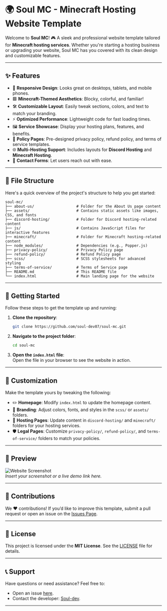 # 🌍 Soul MC - Minecraft Hosting Website Template

Welcome to **Soul MC**! 🎮 A sleek and professional website template tailored for **Minecraft hosting services**. Whether you're starting a hosting business or upgrading your website, Soul MC has you covered with its clean design and customizable features.

---

## ✨ Features

- 🌟 **Responsive Design**: Looks great on desktops, tablets, and mobile phones.  
- 🟩 **Minecraft-Themed Aesthetics**: Blocky, colorful, and familiar!  
- 🛠️ **Customizable Layout**: Easily tweak sections, colors, and text to match your branding.  
- ⚡ **Optimized Performance**: Lightweight code for fast loading times.  
- 🖼️ **Service Showcase**: Display your hosting plans, features, and benefits.  
- 📜 **Policy Pages**: Pre-designed privacy policy, refund policy, and terms of service templates.  
- 🌐 **Multi-Hosting Support**: Includes layouts for **Discord Hosting** and **Minecraft Hosting**.  
- 📩 **Contact Forms**: Let users reach out with ease.

---

## 📂 File Structure

Here's a quick overview of the project's structure to help you get started:  

```plaintext
soul-mc/
├── about-us/                   # Folder for the About Us page content
├── assets/                     # Contains static assets like images, CSS, and fonts
├── discord-hosting/            # Folder for Discord hosting-related content
├── js/                         # Contains JavaScript files for interactive features
├── minecraft/                  # Folder for Minecraft hosting-related content
├── node_modules/               # Dependencies (e.g., Popper.js)
├── privacy-policy/             # Privacy Policy page
├── refund-policy/              # Refund Policy page
├── scss/                       # SCSS stylesheets for advanced styling
├── terms-of-service/           # Terms of Service page
├── README.md                   # This README file
└── index.html                  # Main landing page for the website
```

---

## 🚀 Getting Started

Follow these steps to get the template up and running:  

1. **Clone the repository**:  
   ```bash
   git clone https://github.com/soul-dev07/soul-mc.git
   ```

2. **Navigate to the project folder**:  
   ```bash
   cd soul-mc
   ```

3. **Open the `index.html` file**:  
   Open the file in your browser to see the website in action.  

---

## 🎨 Customization

Make the template yours by tweaking the following:  

- ✏️ **Homepage**: Modify `index.html` to update the homepage content.  
- 🎨 **Branding**: Adjust colors, fonts, and styles in the `scss/` or `assets/` folders.  
- 🌌 **Hosting Pages**: Update content in `discord-hosting/` and `minecraft/` folders for your hosting services.  
- 🛡️ **Legal Pages**: Customize `privacy-policy/`, `refund-policy/`, and `terms-of-service/` folders to match your policies.  

---

## 📸 Preview

![Website Screenshot](https://via.placeholder.com/800x400)  
*Insert your screenshot or a live demo link here.*

---

## 🤝 Contributions

We ❤️ contributions! If you’d like to improve this template, submit a pull request or open an issue on the [Issues Page](https://github.com/soul-dev07/soul-mc/issues).  

---

## 📜 License

This project is licensed under the **MIT License**. See the [LICENSE](LICENSE) file for details.  

---

## 📞 Support

Have questions or need assistance? Feel free to:  
- Open an issue [here](https://github.com/soul-dev07/soul-mc/issues).  
- Contact the developer: [Soul-dev](https://github.com/soul-dev07).  

---

